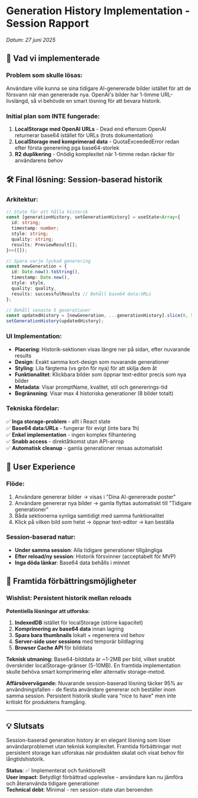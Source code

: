 # Generation History Implementation - Session Rapport
*Datum: 27 juni 2025*

## 🎯 Vad vi implementerade

### **Problem som skulle lösas:**
Användare ville kunna se sina tidigare AI-genererade bilder istället för att de försvann när man genererade nya. OpenAI's bilder har 1-timme URL-livslängd, så vi behövde en smart lösning för att bevara historik.

### **Initial plan som INTE fungerade:**
1. **LocalStorage med OpenAI URLs** - Dead end eftersom OpenAI returnerar base64 istället för URLs (trots dokumentation)
2. **LocalStorage med komprimerad data** - QuotaExceededError redan efter första generering pga base64-storlek
3. **R2 duplikering** - Onödig komplexitet när 1-timme redan räcker för användarens behov

## 🛠️ Final lösning: Session-baserad historik

### **Arkitektur:**
```typescript
// State för att hålla historik
const [generationHistory, setGenerationHistory] = useState<Array<{
  id: string;
  timestamp: number; 
  style: string;
  quality: string;
  results: PreviewResult[];
}>>([]);

// Spara varje lyckad generering
const newGeneration = {
  id: Date.now().toString(),
  timestamp: Date.now(),
  style: style,
  quality: quality, 
  results: successfulResults // Behåll base64 data:URLs
};

// Behåll senaste 5 generationer
const updatedHistory = [newGeneration, ...generationHistory].slice(0, 5);
setGenerationHistory(updatedHistory);
```

### **UI Implementation:**
- **Placering**: Historik-sektionen visas längre ner på sidan, efter nuvarande results
- **Design**: Exakt samma kort-design som nuvarande generationer
- **Styling**: Lila färgtema (vs grön för nya) för att skilja dem åt
- **Funktionalitet**: Klickbara bilder som öppnar text-editor precis som nya bilder
- **Metadata**: Visar promptName, kvalitet, stil och genererings-tid
- **Begränsning**: Visar max 4 historiska generationer (8 bilder totalt)

### **Tekniska fördelar:**
✅ **Inga storage-problem** - allt i React state  
✅ **Base64 data:URLs** - fungerar för evigt (inte bara 1h)  
✅ **Enkel implementation** - ingen komplex filhantering  
✅ **Snabb access** - direktåtkomst utan API-anrop  
✅ **Automatisk cleanup** - gamla generationer rensas automatiskt  

## 📱 User Experience

### **Flöde:**
1. Användare genererar bilder → visas i "Dina AI-genererade poster"
2. Användare genererar nya bilder → gamla flyttas automatiskt till "Tidigare generationer"
3. Båda sektionerna synliga samtidigt med samma funktionalitet
4. Klick på vilken bild som helst → öppnar text-editor → kan beställa

### **Session-baserad natur:**
- **Under samma session**: Alla tidigare generationer tillgängliga
- **Efter reload/ny session**: Historik försvinner (acceptabelt för MVP)
- **Inga döda länkar**: Base64 data behålls i minnet

## 🔮 Framtida förbättringsmöjligheter

### **Wishlist: Persistent historik mellan reloads**

**Potentiella lösningar att utforska:**
1. **IndexedDB** istället för localStorage (större kapacitet)
2. **Komprimering av base64 data** innan lagring
3. **Spara bara thumbnails** lokalt + regenerera vid behov
4. **Server-side user sessions** med temporär bildlagring
5. **Browser Cache API** för bilddata

**Teknisk utmaning:**
Base64-bilddata är ~1-2MB per bild, vilket snabbt överskrider localStorage-gränser (5-10MB). En framtida implementation skulle behöva smart komprimering eller alternativ storage-metod.

**Affärsövervägande:**
Nuvarande session-baserad lösning täcker 95% av användningsfallen - de flesta användare genererar och beställer inom samma session. Persistent historik skulle vara "nice to have" men inte kritiskt för produktens framgång.

---

## 💡 Slutsats

Session-baserad generation history är en elegant lösning som löser användarproblemet utan teknisk komplexitet. Framtida förbättringar mot persistent storage kan utforskas när produkten skalat och visat behov för långtidshistorik.

**Status**: ✅ Implementerat och funktionellt  
**User impact**: Betydligt förbättrad upplevelse - användare kan nu jämföra och återanvända tidigare generationer  
**Technical debt**: Minimal - ren session-state utan beroenden  

